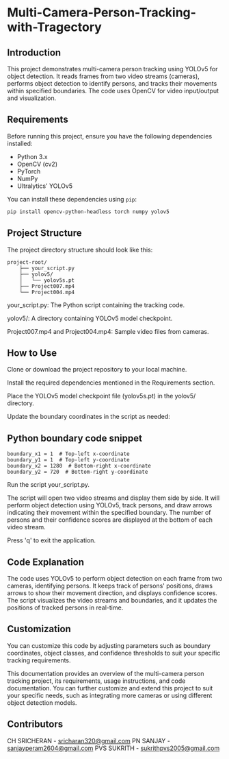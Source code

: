 # Multi-Camera-Person-Tracking-with-Tragectory

## Introduction

This project demonstrates multi-camera person tracking using YOLOv5 for object detection. It reads frames from two video streams (cameras), performs object detection to identify persons, and tracks their movements within specified boundaries. The code uses OpenCV for video input/output and visualization.

## Requirements

Before running this project, ensure you have the following dependencies installed:

- Python 3.x
- OpenCV (cv2)
- PyTorch
- NumPy
- Ultralytics' YOLOv5

You can install these dependencies using `pip`:

```bash
pip install opencv-python-headless torch numpy yolov5
```
## Project Structure
The project directory structure should look like this:

```
project-root/
    ├── your_script.py
    ├── yolov5/
    │   └── yolov5s.pt
    ├── Project007.mp4
    └── Project004.mp4
```

your_script.py: The Python script containing the tracking code.

yolov5/: A directory containing YOLOv5 model checkpoint.

Project007.mp4 and Project004.mp4: Sample video files from cameras.

## How to Use

Clone or download the project repository to your local machine.

Install the required dependencies mentioned in the Requirements section.

Place the YOLOv5 model checkpoint file (yolov5s.pt) in the yolov5/ directory.

Update the boundary coordinates in the script as needed:

## Python boundary code snippet
```
boundary_x1 = 1  # Top-left x-coordinate
boundary_y1 = 1  # Top-left y-coordinate
boundary_x2 = 1280  # Bottom-right x-coordinate
boundary_y2 = 720  # Bottom-right y-coordinate
```

Run the script your_script.py.

The script will open two video streams and display them side by side. It will perform object detection using YOLOv5, track persons, and draw arrows indicating their movement within the specified boundary. The number of persons and their confidence scores are displayed at the bottom of each video stream.

Press 'q' to exit the application.

## Code Explanation

The code uses YOLOv5 to perform object detection on each frame from two cameras, identifying persons.
It keeps track of persons' positions, draws arrows to show their movement direction, and displays confidence scores.
The script visualizes the video streams and boundaries, and it updates the positions of tracked persons in real-time.

## Customization
You can customize this code by adjusting parameters such as boundary coordinates, object classes, and confidence thresholds to suit your specific tracking requirements.

This documentation provides an overview of the multi-camera person tracking project, its requirements, usage instructions, and code documentation. You can further customize and extend this project to suit your specific needs, such as integrating more cameras or using different object detection models.

## Contributors
CH SRICHERAN - sricharan320@gmail.com
PN SANJAY - sanjayperam2604@gmail.com
PVS SUKRITH - sukrithpvs2005@gmail.com
